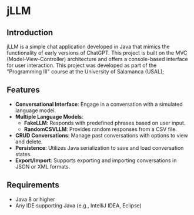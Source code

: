 # jLLM 


## Introduction
jLLM is a simple chat application developed in Java that mimics the functionality of early versions of ChatGPT. This project is built on the MVC (Model-View-Controller) architecture and offers a console-based interface for user interaction.
This project was developed as part of the "Programming III" course at the University of Salamanca (USAL);
## Features
- **Conversational Interface**: Engage in a conversation with a simulated language model.
- **Multiple Language Models**:
  - **FakeLLM**: Responds with predefined phrases based on user input.
  - **RandomCSVLLM**: Provides random responses from a CSV file.
- **CRUD Conversations**: Manage past conversations with options to view and delete.
- **Persistence**: Utilizes Java serialization to save and load conversation states.
- **Export/Import**: Supports exporting and importing conversations in JSON or XML formats.

## Requirements
- Java 8 or higher
- Any IDE supporting Java (e.g., IntelliJ IDEA, Eclipse)


